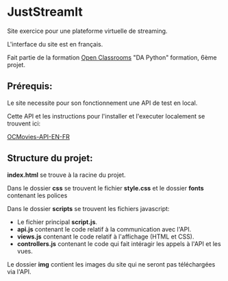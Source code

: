 # JustStreamIt

Site exercice pour une plateforme virtuelle de streaming.

L'interface du site est en français.

Fait partie de la formation [Open Classrooms](/https://openclassrooms.com) "DA Python" formation, 6ème projet.

## Prérequis:

Le site necessite pour son fonctionnement une API de test en local.

Cette API et les instructions pour l'installer et l'executer localement se trouvent ici:

[OCMovies-API-EN-FR](https://github.com/OpenClassrooms-Student-Center/OCMovies-API-EN-FR)

## Structure du projet:

**index.html** se trouve à la racine du projet.

Dans le dossier **css** se trouvent le fichier **style.css** et le dossier **fonts** contenant les polices

Dans le dossier **scripts** se trouvent les fichiers javascript:

* Le fichier principal **script.js**.
* **api.js** contenant le code relatif à la communication avec l'API.
* **views.js** contenant le code relatif à l'affichage (HTML et CSS).
* **controllers.js** contenant le code qui fait intéragir les appels à l'API et les vues.

Le dossier **img** contient les images du site qui ne seront pas téléchargées via l'API.